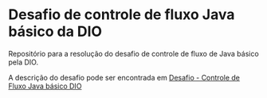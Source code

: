 # Desafio de controle de fluxo Java básico da DIO

Repositório para a resolução do desafio de controle de fluxo de Java básico pela DIO.

A descrição do desafio pode ser encontrada em [Desafio - Controle de Fluxo Java básico DIO](https://github.com/digitalinnovationone/trilha-java-basico/tree/main/desafios/controle-fluxo)
